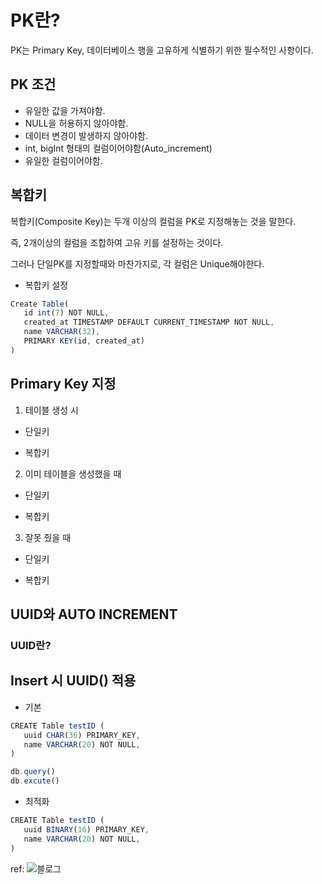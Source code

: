 # PK란?

PK는 Primary Key, 데이터베이스 행을 고유하게 식별하기 위한 필수적인 사항이다.

## PK 조건

- 유일한 값을 가져야함.
- NULL을 허용하지 않아야함.
- 데이터 변경이 발생하지 않아야함.
- int, bigInt 형태의 컬럼이어야함(Auto_increment)
- 유일한 컬럼이어야함.

## 복합키

복합키(Composite Key)는 두개 이상의 컬럼을 PK로 지정해놓는 것을 말한다.

즉, 2개이상의 컬럼을 조합하여 고유 키를 설정하는 것이다.

그러나 단일PK를 지정할때와 마찬가지로, 각 컬럼은 Unique해야한다.

- 복합키 설정

```js
Create Table(
   id int(7) NOT NULL,
   created_at TIMESTAMP DEFAULT CURRENT_TIMESTAMP NOT NULL,
   name VARCHAR(32),
   PRIMARY KEY(id, created_at)
)
```

## Primary Key 지정

1. 테이블 생성 시

- 단일키

- 복합키

2. 이미 테이블을 생성했을 때

- 단일키

- 복합키

3. 잘못 줬을 때

- 단일키

- 복합키

## UUID와 AUTO INCREMENT

### UUID란?

## Insert 시 UUID() 적용

- 기본

```js
CREATE Table testID (
   uuid CHAR(36) PRIMARY_KEY,
   name VARCHAR(20) NOT NULL,
)

db.query()
db.excute()
```

- 최적화

```js
CREATE Table testID (
   uuid BINARY(16) PRIMARY_KEY,
   name VARCHAR(20) NOT NULL,
)
```

ref: ![블로그](https://estenpark.tistory.com/385)
